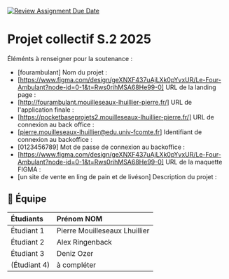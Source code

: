 [![Review Assignment Due Date](https://classroom.github.com/assets/deadline-readme-button-22041afd0340ce965d47ae6ef1cefeee28c7c493a6346c4f15d667ab976d596c.svg)](https://classroom.github.com/a/F_6McqTJ)
# Projet collectif S.2 2025

Éléménts à renseigner pour la soutenance :

- [fourambulant] Nom du projet : 
- [https://www.figma.com/design/geXNXF437uAjLXk0pYvxUR/Le-Four-Ambulant?node-id=0-1&t=Rws0rihMSA68He99-0] URL de la landing page :
- [http://fourambulant.mouilleseaux-lhuillier-pierre.fr/] URL de l'application finale :
- [https://pocketbaseprojets2.mouilleseaux-lhuillier-pierre.fr/] URL de connexion au back office :
- [pierre.mouilleseaux-lhuillier@edu.univ-fcomte.fr] Identifiant de connexion au backoffice :
- [0123456789] Mot de passe de connexion au backoffice :
- [https://www.figma.com/design/geXNXF437uAjLXk0pYvxUR/Le-Four-Ambulant?node-id=0-1&t=Rws0rihMSA68He99-0] URL de la maquette FIGMA :
- [un site de vente en ling de pain et de livéson] Description du projet :

## 🚀 Équipe

| Étudiants    | Prénom NOM  |
| :----------- | :---------- |
| Étudiant 1   | Pierre Mouilleseaux Lhuillier |
| Étudiant 2   | Alex Ringenback |
| Étudiant 3   | Deniz Ozer |
| (Étudiant 4) | à compléter |
